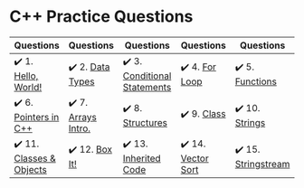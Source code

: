 # C++ Practice Questions

| Questions | Questions | Questions | Questions | Questions |
| ----- | ----- | ----- | ----- | ----- |
| :heavy_check_mark: 1. [Hello, World!](hello-world.cpp) | :heavy_check_mark: 2. [Data Types](basic-data-types.cpp) | :heavy_check_mark: 3. [Conditional Statements](conditional-statements.cpp) | :heavy_check_mark: 4. [For Loop](for-loop.cpp) | :heavy_check_mark: 5. [Functions](functions.cpp) |
| :heavy_check_mark: 6. [Pointers in C++](pointers.cpp) | :heavy_check_mark: 7. [Arrays Intro.](arrays-intro.cpp) | :heavy_check_mark: 8. [Structures](structs.cpp) | :heavy_check_mark: 9. [Class](class.cpp) | :heavy_check_mark: 10. [Strings](strings.cpp) |
| :heavy_check_mark: 11. [Classes & Objects](classes-and-objects.cpp) | :heavy_check_mark: 12. [Box It!](box-it.cpp) | :heavy_check_mark: 13. [Inherited Code](inherited-code.cpp) | :heavy_check_mark: 14. [Vector Sort](vector-sort.cpp) | :heavy_check_mark: 15. [Stringstream](stringstream.cpp) |
